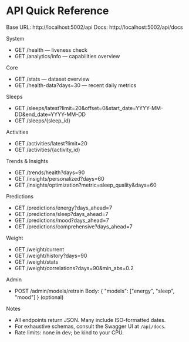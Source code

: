# API Quick Reference

Base URL: http://localhost:5002/api
Docs: http://localhost:5002/api/docs

System
- GET /health — liveness check
- GET /analytics/info — capabilities overview

Core
- GET /stats — dataset overview
- GET /health-data?days=30 — recent daily metrics

Sleeps
- GET /sleeps/latest?limit=20&offset=0&start_date=YYYY-MM-DD&end_date=YYYY-MM-DD
- GET /sleeps/{sleep_id}

Activities
- GET /activities/latest?limit=20
- GET /activities/{activity_id}

Trends & Insights
- GET /trends/health?days=90
- GET /insights/personalized?days=60
- GET /insights/optimization?metric=sleep_quality&days=60

Predictions
- GET /predictions/energy?days_ahead=7
- GET /predictions/sleep?days_ahead=7
- GET /predictions/mood?days_ahead=7
- GET /predictions/comprehensive?days_ahead=7

Weight
- GET /weight/current
- GET /weight/history?days=90
- GET /weight/stats
- GET /weight/correlations?days=90&min_abs=0.2

Admin
- POST /admin/models/retrain
  Body: { "models": ["energy", "sleep", "mood"] } (optional)

Notes
- All endpoints return JSON. Many include ISO-formatted dates.
- For exhaustive schemas, consult the Swagger UI at `/api/docs`.
- Rate limits: none in dev; be kind to your CPU.
